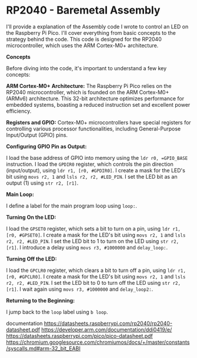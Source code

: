 # RP2040 - Baremetal Assembly

 I'll provide a explanation of the Assembly code I wrote to control an LED on the Raspberry Pi Pico. I'll cover everything from basic concepts to the strategy behind the code. This code is designed for the RP2040 microcontroller, which uses the ARM Cortex-M0+ architecture.

**Concepts**

Before diving into the code, it's important to understand a few key concepts:

**ARM Cortex-M0+ Architecture:** 
The Raspberry Pi Pico relies on the RP2040 microcontroller, which is founded on the ARM Cortex-M0+ (ARMv6) architecture. This 32-bit architecture optimizes performance for embedded systems, boasting a reduced instruction set and excellent power efficiency.

**Registers and GPIO:**
Cortex-M0+ microcontrollers have special registers for controlling various processor functionalities, including General-Purpose Input/Output (GPIO) pins.

**Configuring GPIO Pin as Output:**

I load the base address of GPIO into memory using the `ldr r0, =GPIO_BASE` instruction.
I load the `GPDIR0` register, which controls the pin direction (input/output), using `ldr r1, [r0, #GPDIR0]`.
I create a mask for the LED's bit using `movs r2, 1` and `lsls r2, r2, #LED_PIN`.
I set the LED bit as an output (1) using `str r2, [r1]`.

**Main Loop:**

I define a label for the main program loop using `loop:`.

**Turning On the LED:**

I load the `GPSET0` register, which sets a bit to turn on a pin, using `ldr r1, [r0, #GPSET0]`.
I create a mask for the LED's bit using `movs r2, 1` and `lsls r2, r2, #LED_PIN`.
I set the LED bit to 1 to turn on the LED using `str r2, [r1]`.
I introduce a delay using `movs r3, #1000000` and `delay_loop:`.

**Turning Off the LED:**

I load the `GPCLR0` register, which clears a bit to turn off a pin, using `ldr r1, [r0, #GPCLR0]`.
I create a mask for the LED's bit using `movs r2, 1` and `lsls r2, r2, #LED_PIN`.
I set the LED bit to 0 to turn off the LED using `str r2, [r1]`.
I wait again using `movs r3, #1000000` and `delay_loop2:`.

**Returning to the Beginning:**

I jump back to the `loop` label using `b loop`.

documentation
https://datasheets.raspberrypi.com/rp2040/rp2040-datasheet.pdf
https://developer.arm.com/documentation/ddi0419/e/
https://datasheets.raspberrypi.com/pico/pico-datasheet.pdf
https://chromium.googlesource.com/chromiumos/docs/+/master/constants/syscalls.md#arm-32_bit_EABI
